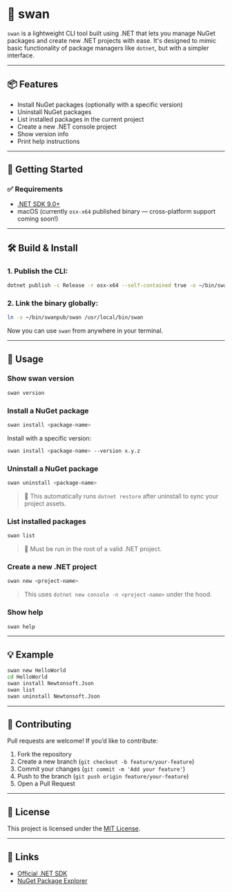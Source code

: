 # 🦢 swan

`swan` is a lightweight CLI tool built using .NET that lets you manage NuGet packages and create new .NET projects with ease. It's designed to mimic basic functionality of package managers like `dotnet`, but with a simpler interface.

---

## 📦 Features

- Install NuGet packages (optionally with a specific version)
- Uninstall NuGet packages
- List installed packages in the current project
- Create a new .NET console project
- Show version info
- Print help instructions

---

## 🚀 Getting Started

### ✅ Requirements

- [.NET SDK 9.0+](https://dotnet.microsoft.com/en-us/download)
- macOS (currently `osx-x64` published binary — cross-platform support coming soon!)

---

## 🛠️ Build & Install

### 1. Publish the CLI:

```bash
dotnet publish -c Release -r osx-x64 --self-contained true -o ~/bin/swanpub
```

### 2. Link the binary globally:

```bash
ln -s ~/bin/swanpub/swan /usr/local/bin/swan
```

Now you can use `swan` from anywhere in your terminal.

---

## 📌 Usage

### Show swan version

```bash
swan version
```

### Install a NuGet package

```bash
swan install <package-name>
```

Install with a specific version:

```bash
swan install <package-name> --version x.y.z
```

### Uninstall a NuGet package

```bash
swan uninstall <package-name>
```

> 🔁 This automatically runs `dotnet restore` after uninstall to sync your project assets.

### List installed packages

```bash
swan list
```

> 📍 Must be run in the root of a valid .NET project.

### Create a new .NET project

```bash
swan new <project-name>
```

> This uses `dotnet new console -n <project-name>` under the hood.

### Show help

```bash
swan help
```

---

## 💡 Example

```bash
swan new HelloWorld
cd HelloWorld
swan install Newtonsoft.Json
swan list
swan uninstall Newtonsoft.Json
```

---

## 🤝 Contributing

Pull requests are welcome! If you’d like to contribute:

1. Fork the repository
2. Create a new branch (`git checkout -b feature/your-feature`)
3. Commit your changes (`git commit -m 'Add your feature'`)
4. Push to the branch (`git push origin feature/your-feature`)
5. Open a Pull Request

---

## 📜 License

This project is licensed under the [MIT License](LICENSE).

---

## 🔗 Links

- [Official .NET SDK](https://dotnet.microsoft.com/)
- [NuGet Package Explorer](https://www.nuget.org/)
